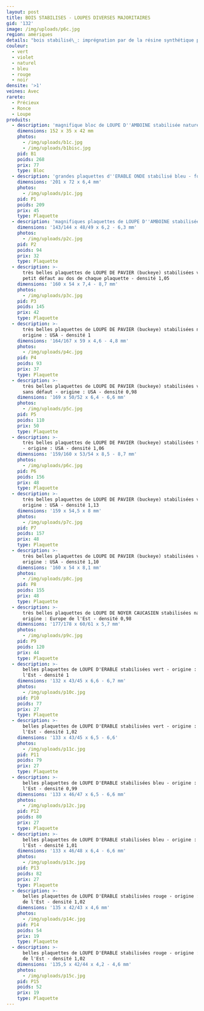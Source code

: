 ```yaml
---
layout: post
title: BOIS STABILISES - LOUPES DIVERSES MAJORITAIRES
gid: '132'
image: /img/uploads/p6c.jpg
region: amériques
details: "bois stabilisé\_: imprégnation par de la résine synthétique polyester ou époxy, naturelle ou colorée avec un procédé technique spécial,"
couleur:
  - vert
  - violet
  - naturel
  - bleu
  - rouge
  - noir
densite: '>1'
veines: Avec
rarete:
  - Précieux
  - Ronce
  - Loupe
produits:
  - description: 'magnifique bloc de LOUPE D''AMBOINE stabilisée naturel - densité 1,19'
    dimensions: 152 x 35 x 42 mm
    photos:
      - /img/uploads/b1c.jpg
      - /img/uploads/b1bisc.jpg
    pid: B1
    poids: 268
    prix: 77
    type: Bloc
  - description: 'grandes plaquettes d''ERABLE ONDE stabilisé bleu - forte densité 1,13'
    dimensions: '201 x 72 x 6,4 mm'
    photos:
      - /img/uploads/p1c.jpg
    pid: P1
    poids: 209
    prix: 45
    type: Plaquette
  - description: 'magnifiques plaquettes de LOUPE D''AMBOINE stabilisée bleu - densité 1,08'
    dimensions: '143/144 x 48/49 x 6,2 - 6,3 mm'
    photos:
      - /img/uploads/p2c.jpg
    pid: P2
    poids: 94
    prix: 32
    type: Plaquette
  - description: >-
      très belles plaquettes de LOUPE DE PAVIER (buckeye) stabilisées violet, 1
      petit défaut au dos de chaque plaquette - densité 1,05
    dimensions: '160 x 54 x 7,4 - 8,7 mm'
    photos:
      - /img/uploads/p3c.jpg
    pid: P3
    poids: 145
    prix: 42
    type: Plaquette
  - description: >-
      très belles plaquettes de LOUPE DE PAVIER (buckeye) stabilisées naturel -
      origine : USA - densité 1
    dimensions: '164/167 x 59 x 4,6 - 4,8 mm'
    photos:
      - /img/uploads/p4c.jpg
    pid: P4
    poids: 93
    prix: 37
    type: Plaquette
  - description: >-
      très belles plaquettes de LOUPE DE PAVIER (buckeye) stabilisées violet
      sans défaut - origine : USA - densité 0,98
    dimensions: '169 x 50/52 x 6,4 - 6,6 mm'
    photos:
      - /img/uploads/p5c.jpg
    pid: P5
    poids: 110
    prix: 50
    type: Plaquette
  - description: >-
      très belles plaquettes de LOUPE DE PAVIER (buckeye) stabilisées turquoise
      - origine : USA - densité 1,06
    dimensions: '159/160 x 53/54 x 8,5 - 8,7 mm'
    photos:
      - /img/uploads/p6c.jpg
    pid: P6
    poids: 156
    prix: 48
    type: Plaquette
  - description: >-
      très belles plaquettes de LOUPE DE PAVIER (buckeye) stabilisées vert -
      origine : USA - densité 1,13
    dimensions: '159 x 54,5 x 8 mm'
    photos:
      - /img/uploads/p7c.jpg
    pid: P7
    poids: 157
    prix: 48
    type: Plaquette
  - description: >-
      très belles plaquettes de LOUPE DE PAVIER (buckeye) stabilisées vert -
      origine : USA - densité 1,10
    dimensions: '160 x 54 x 8,1 mm'
    photos:
      - /img/uploads/p8c.jpg
    pid: P8
    poids: 155
    prix: 48
    type: Plaquette
  - description: >-
      très belles plaquettes de LOUPE DE NOYER CAUCASIEN stabilisées naturel -
      origine : Europe de l'Est - densité 0,98
    dimensions: '177/178 x 60/61 x 5,7 mm'
    photos:
      - /img/uploads/p9c.jpg
    pid: P9
    poids: 120
    prix: 44
    type: Plaquette
  - description: >-
      belles plaquettes de LOUPE D'ERABLE stabilisées vert - origine : Europe de
      l'Est - densité 1
    dimensions: '132 x 43/45 x 6,6 - 6,7 mm'
    photos:
      - /img/uploads/p10c.jpg
    pid: P10
    poids: 77
    prix: 27
    type: Plaquette
  - description: >-
      belles plaquettes de LOUPE D'ERABLE stabilisées vert - origine : Europe de
      l'Est - densité 1,02
    dimensions: '133 x 43/45 x 6,5 - 6,6'
    photos:
      - /img/uploads/p11c.jpg
    pid: P11
    poids: 79
    prix: 27
    type: Plaquette
  - description: >-
      belles plaquettes de LOUPE D'ERABLE stabilisées bleu - origine : Europe de
      l'Est - densité 0,99
    dimensions: '133 x 46/47 x 6,5 - 6,6 mm'
    photos:
      - /img/uploads/p12c.jpg
    pid: P12
    poids: 80
    prix: 27
    type: Plaquette
  - description: >-
      belles plaquettes de LOUPE D'ERABLE stabilisées bleu - origine : Europe de
      l'Est - densité 1,01
    dimensions: '133 x 46/48 x 6,4 - 6,6 mm'
    photos:
      - /img/uploads/p13c.jpg
    pid: P13
    poids: 82
    prix: 27
    type: Plaquette
  - description: >-
      belles plaquettes de LOUPE D'ERABLE stabilisées rouge - origine : Europe
      de l'Est - densité 1,02
    dimensions: '135 x 42/43 x 4,6 mm'
    photos:
      - /img/uploads/p14c.jpg
    pid: P14
    poids: 54
    prix: 19
    type: Plaquette
  - description: >-
      belles plaquettes de LOUPE D'ERABLE stabilisées rouge - origine : Europe
      de l'Est - densité 1,02
    dimensions: '135,5 x 42/44 x 4,2 - 4,6 mm'
    photos:
      - /img/uploads/p15c.jpg
    pid: P15
    poids: 52
    prix: 19
    type: Plaquette
---
```



